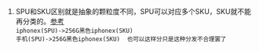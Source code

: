 1. SPU和SKU区别就是抽象的颗粒度不同，SPU可以对应多个SKU，SKU就不能再分类的。[参考](https://my.oschina.net/chenxiaobian/blog/669389)      
      `iphonex(SPU)->256G黑色iphonex(SKU)`      
      `手机(SPU)->256G黑色iphonex(SKU)  也可以这样分只是这种分发不合理罢了`      
